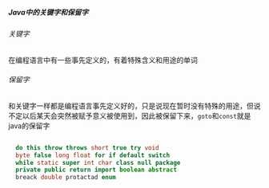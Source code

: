 ##### Java中的关键字和保留字

###### 关键字 

在编程语言中有一些事先定义的，有着特殊含义和用途的单词

###### 保留字

和关键字一样都是编程语言事先定义好的，只是说现在暂时没有特殊的用途，但说不定以后某天会突然被赋予意义被使用到，因此被保留下来，<code>goto</code>和<code>const</code>就是java的保留字

```java

  do this throw throws short true try void 
  byte false long float for if default switch
  while static super int char class null package
  private public return import boolean abstract
  breack double protactad enum 

```



